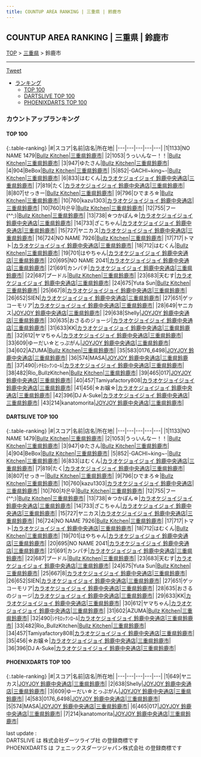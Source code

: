 ```yaml
---
title: COUNTUP AREA RANKING | 三重県 | 鈴鹿市
---
```

## COUNTUP AREA RANKING | 三重県 | 鈴鹿市

[TOP](/darts/rank/) > [三重県](/darts/rank/三重県/) > 鈴鹿市

___

<a href="https://twitter.com/share?ref_src=twsrc%5Etfw" data-text="COUNTUP AREA RANKING | 三重県鈴鹿市" class="twitter-share-button" data-hashtags="DARTSLIVE,PHOENIXDARTS,darts,ダーツ" data-show-count="false">Tweet</a>

* [ランキング](#カウントアップランキング)
    * [TOP 100](#top-100)
    * [DARTSLIVE TOP 100](#dartslive-top-100)
    * [PHOENIXDARTS TOP 100](#phoenixdarts-top-100)

### カウントアップランキング

#### TOP 100



{:.table-ranking}
|#|スコア|名前|店名|所在地|
|---|---|---|---|---|
|1|1133|<span class="rank-name-dl">NO NAME 1479</span>|<a href="https://search.dartslive.com/jp/shop/5a4a9ad682097ccd0d9b047a20a7ba1e">Bullz Kitchen</a>|<a href="/darts/rank/三重県/鈴鹿市">三重県鈴鹿市</a>|
|2|1053|<span class="rank-name-dl">うっいんなー！！</span>|<a href="https://search.dartslive.com/jp/shop/5a4a9ad682097ccd0d9b047a20a7ba1e">Bullz Kitchen</a>|<a href="/darts/rank/三重県/鈴鹿市">三重県鈴鹿市</a>|
|3|947|<span class="rank-name-dl">ゆたさん</span>|<a href="https://search.dartslive.com/jp/shop/5a4a9ad682097ccd0d9b047a20a7ba1e">Bullz Kitchen</a>|<a href="/darts/rank/三重県/鈴鹿市">三重県鈴鹿市</a>|
|4|904|<span class="rank-name-dl">BeBox</span>|<a href="https://search.dartslive.com/jp/shop/5a4a9ad682097ccd0d9b047a20a7ba1e">Bullz Kitchen</a>|<a href="/darts/rank/三重県/鈴鹿市">三重県鈴鹿市</a>|
|5|852|<span class="rank-name-dl">-GACHI~king~-</span>|<a href="https://search.dartslive.com/jp/shop/5a4a9ad682097ccd0d9b047a20a7ba1e">Bullz Kitchen</a>|<a href="/darts/rank/三重県/鈴鹿市">三重県鈴鹿市</a>|
|6|833|<span class="rank-name-dl">はむくん</span>|<a href="https://search.dartslive.com/jp/shop/148b503c68bc946e25d56fb0e5c39bac">カラオケジョイジョイ 鈴鹿中央通店</a>|<a href="/darts/rank/三重県/鈴鹿市">三重県鈴鹿市</a>|
|7|819|<span class="rank-name-dl">たく</span>|<a href="https://search.dartslive.com/jp/shop/148b503c68bc946e25d56fb0e5c39bac">カラオケジョイジョイ 鈴鹿中央通店</a>|<a href="/darts/rank/三重県/鈴鹿市">三重県鈴鹿市</a>|
|8|807|<span class="rank-name-dl">せっきー</span>|<a href="https://search.dartslive.com/jp/shop/5a4a9ad682097ccd0d9b047a20a7ba1e">Bullz Kitchen</a>|<a href="/darts/rank/三重県/鈴鹿市">三重県鈴鹿市</a>|
|9|796|<span class="rank-name-dl">ひでまろ☆</span>|<a href="https://search.dartslive.com/jp/shop/5a4a9ad682097ccd0d9b047a20a7ba1e">Bullz Kitchen</a>|<a href="/darts/rank/三重県/鈴鹿市">三重県鈴鹿市</a>|
|10|760|<span class="rank-name-dl">kazu1303</span>|<a href="https://search.dartslive.com/jp/shop/148b503c68bc946e25d56fb0e5c39bac">カラオケジョイジョイ 鈴鹿中央通店</a>|<a href="/darts/rank/三重県/鈴鹿市">三重県鈴鹿市</a>|
|10|760|<span class="rank-name-dl">차은우</span>|<a href="https://search.dartslive.com/jp/shop/5a4a9ad682097ccd0d9b047a20a7ba1e">Bullz Kitchen</a>|<a href="/darts/rank/三重県/鈴鹿市">三重県鈴鹿市</a>|
|12|755|<span class="rank-name-dl">フー(^^;)</span>|<a href="https://search.dartslive.com/jp/shop/5a4a9ad682097ccd0d9b047a20a7ba1e">Bullz Kitchen</a>|<a href="/darts/rank/三重県/鈴鹿市">三重県鈴鹿市</a>|
|13|738|<span class="rank-name-dl">☆つかぽん☆</span>|<a href="https://search.dartslive.com/jp/shop/148b503c68bc946e25d56fb0e5c39bac">カラオケジョイジョイ 鈴鹿中央通店</a>|<a href="/darts/rank/三重県/鈴鹿市">三重県鈴鹿市</a>|
|14|733|<span class="rank-name-dl">ざこちゃん</span>|<a href="https://search.dartslive.com/jp/shop/148b503c68bc946e25d56fb0e5c39bac">カラオケジョイジョイ 鈴鹿中央通店</a>|<a href="/darts/rank/三重県/鈴鹿市">三重県鈴鹿市</a>|
|15|727|<span class="rank-name-dl">ヤニカス</span>|<a href="https://search.dartslive.com/jp/shop/148b503c68bc946e25d56fb0e5c39bac">カラオケジョイジョイ 鈴鹿中央通店</a>|<a href="/darts/rank/三重県/鈴鹿市">三重県鈴鹿市</a>|
|16|724|<span class="rank-name-dl">NO NAME 7926</span>|<a href="https://search.dartslive.com/jp/shop/5a4a9ad682097ccd0d9b047a20a7ba1e">Bullz Kitchen</a>|<a href="/darts/rank/三重県/鈴鹿市">三重県鈴鹿市</a>|
|17|717|<span class="rank-name-dl">トマト</span>|<a href="https://search.dartslive.com/jp/shop/148b503c68bc946e25d56fb0e5c39bac">カラオケジョイジョイ 鈴鹿中央通店</a>|<a href="/darts/rank/三重県/鈴鹿市">三重県鈴鹿市</a>|
|18|712|<span class="rank-name-dl">はむくん</span>|<a href="https://search.dartslive.com/jp/shop/5a4a9ad682097ccd0d9b047a20a7ba1e">Bullz Kitchen</a>|<a href="/darts/rank/三重県/鈴鹿市">三重県鈴鹿市</a>|
|19|701|<span class="rank-name-dl">はやちゃん</span>|<a href="https://search.dartslive.com/jp/shop/148b503c68bc946e25d56fb0e5c39bac">カラオケジョイジョイ 鈴鹿中央通店</a>|<a href="/darts/rank/三重県/鈴鹿市">三重県鈴鹿市</a>|
|20|695|<span class="rank-name-dl">NO NAME 2041</span>|<a href="https://search.dartslive.com/jp/shop/148b503c68bc946e25d56fb0e5c39bac">カラオケジョイジョイ 鈴鹿中央通店</a>|<a href="/darts/rank/三重県/鈴鹿市">三重県鈴鹿市</a>|
|21|691|<span class="rank-name-dl">カンパチ</span>|<a href="https://search.dartslive.com/jp/shop/148b503c68bc946e25d56fb0e5c39bac">カラオケジョイジョイ 鈴鹿中央通店</a>|<a href="/darts/rank/三重県/鈴鹿市">三重県鈴鹿市</a>|
|22|687|<span class="rank-name-dl">プードル</span>|<a href="https://search.dartslive.com/jp/shop/5a4a9ad682097ccd0d9b047a20a7ba1e">Bullz Kitchen</a>|<a href="/darts/rank/三重県/鈴鹿市">三重県鈴鹿市</a>|
|23|683|<span class="rank-name-dl">天むす</span>|<a href="https://search.dartslive.com/jp/shop/148b503c68bc946e25d56fb0e5c39bac">カラオケジョイジョイ 鈴鹿中央通店</a>|<a href="/darts/rank/三重県/鈴鹿市">三重県鈴鹿市</a>|
|24|675|<span class="rank-name-dl">Yuta Sun</span>|<a href="https://search.dartslive.com/jp/shop/5a4a9ad682097ccd0d9b047a20a7ba1e">Bullz Kitchen</a>|<a href="/darts/rank/三重県/鈴鹿市">三重県鈴鹿市</a>|
|25|667|<span class="rank-name-dl">8</span>|<a href="https://search.dartslive.com/jp/shop/148b503c68bc946e25d56fb0e5c39bac">カラオケジョイジョイ 鈴鹿中央通店</a>|<a href="/darts/rank/三重県/鈴鹿市">三重県鈴鹿市</a>|
|26|652|<span class="rank-name-dl">SIEN</span>|<a href="https://search.dartslive.com/jp/shop/148b503c68bc946e25d56fb0e5c39bac">カラオケジョイジョイ 鈴鹿中央通店</a>|<a href="/darts/rank/三重県/鈴鹿市">三重県鈴鹿市</a>|
|27|651|<span class="rank-name-dl">ゲッコーモリア</span>|<a href="https://search.dartslive.com/jp/shop/148b503c68bc946e25d56fb0e5c39bac">カラオケジョイジョイ 鈴鹿中央通店</a>|<a href="/darts/rank/三重県/鈴鹿市">三重県鈴鹿市</a>|
|28|649|<span class="rank-name-pd">ヤニカス</span>|<a href="https://vs.phoenixdarts.com/jp/shop/shopDetailInfo/s_85629?s_seq=85629">JOYJOY 鈴鹿中央通店</a>|<a href="/darts/rank/三重県/鈴鹿市">三重県鈴鹿市</a>|
|29|638|<span class="rank-name-pd">Shelly</span>|<a href="https://vs.phoenixdarts.com/jp/shop/shopDetailInfo/s_85629?s_seq=85629">JOYJOY 鈴鹿中央通店</a>|<a href="/darts/rank/三重県/鈴鹿市">三重県鈴鹿市</a>|
|30|635|<span class="rank-name-dl">おさるのジョージ</span>|<a href="https://search.dartslive.com/jp/shop/148b503c68bc946e25d56fb0e5c39bac">カラオケジョイジョイ 鈴鹿中央通店</a>|<a href="/darts/rank/三重県/鈴鹿市">三重県鈴鹿市</a>|
|31|633|<span class="rank-name-dl">KK</span>|<a href="https://search.dartslive.com/jp/shop/148b503c68bc946e25d56fb0e5c39bac">カラオケジョイジョイ 鈴鹿中央通店</a>|<a href="/darts/rank/三重県/鈴鹿市">三重県鈴鹿市</a>|
|32|612|<span class="rank-name-dl">ヤマちゃん</span>|<a href="https://search.dartslive.com/jp/shop/148b503c68bc946e25d56fb0e5c39bac">カラオケジョイジョイ 鈴鹿中央通店</a>|<a href="/darts/rank/三重県/鈴鹿市">三重県鈴鹿市</a>|
|33|609|<span class="rank-name-pd">ゆーだい☆とっぷがん</span>|<a href="https://vs.phoenixdarts.com/jp/shop/shopDetailInfo/s_85629?s_seq=85629">JOYJOY 鈴鹿中央通店</a>|<a href="/darts/rank/三重県/鈴鹿市">三重県鈴鹿市</a>|
|34|602|<span class="rank-name-dl">AZUMA</span>|<a href="https://search.dartslive.com/jp/shop/5a4a9ad682097ccd0d9b047a20a7ba1e">Bullz Kitchen</a>|<a href="/darts/rank/三重県/鈴鹿市">三重県鈴鹿市</a>|
|35|583|<span class="rank-name-pd">0176_6498</span>|<a href="https://vs.phoenixdarts.com/jp/shop/shopDetailInfo/s_85629?s_seq=85629">JOYJOY 鈴鹿中央通店</a>|<a href="/darts/rank/三重県/鈴鹿市">三重県鈴鹿市</a>|
|36|574|<span class="rank-name-pd">MASA</span>|<a href="https://vs.phoenixdarts.com/jp/shop/shopDetailInfo/s_85629?s_seq=85629">JOYJOY 鈴鹿中央通店</a>|<a href="/darts/rank/三重県/鈴鹿市">三重県鈴鹿市</a>|
|37|490|<span class="rank-name-dl">ｼﾅﾓﾛｯｸﾝﾛｰﾙ</span>|<a href="https://search.dartslive.com/jp/shop/148b503c68bc946e25d56fb0e5c39bac">カラオケジョイジョイ 鈴鹿中央通店</a>|<a href="/darts/rank/三重県/鈴鹿市">三重県鈴鹿市</a>|
|38|482|<span class="rank-name-dl">Rio_BullzKitchen</span>|<a href="https://search.dartslive.com/jp/shop/5a4a9ad682097ccd0d9b047a20a7ba1e">Bullz Kitchen</a>|<a href="/darts/rank/三重県/鈴鹿市">三重県鈴鹿市</a>|
|39|465|<span class="rank-name-pd">017</span>|<a href="https://vs.phoenixdarts.com/jp/shop/shopDetailInfo/s_85629?s_seq=85629">JOYJOY 鈴鹿中央通店</a>|<a href="/darts/rank/三重県/鈴鹿市">三重県鈴鹿市</a>|
|40|457|<span class="rank-name-dl">Tamiyafactory808</span>|<a href="https://search.dartslive.com/jp/shop/148b503c68bc946e25d56fb0e5c39bac">カラオケジョイジョイ 鈴鹿中央通店</a>|<a href="/darts/rank/三重県/鈴鹿市">三重県鈴鹿市</a>|
|41|456|<span class="rank-name-dl">☆お嬢☆</span>|<a href="https://search.dartslive.com/jp/shop/148b503c68bc946e25d56fb0e5c39bac">カラオケジョイジョイ 鈴鹿中央通店</a>|<a href="/darts/rank/三重県/鈴鹿市">三重県鈴鹿市</a>|
|42|396|<span class="rank-name-dl">DJ A-Suke</span>|<a href="https://search.dartslive.com/jp/shop/148b503c68bc946e25d56fb0e5c39bac">カラオケジョイジョイ 鈴鹿中央通店</a>|<a href="/darts/rank/三重県/鈴鹿市">三重県鈴鹿市</a>|
|43|214|<span class="rank-name-pd">kanatomorita</span>|<a href="https://vs.phoenixdarts.com/jp/shop/shopDetailInfo/s_85629?s_seq=85629">JOYJOY 鈴鹿中央通店</a>|<a href="/darts/rank/三重県/鈴鹿市">三重県鈴鹿市</a>|


#### DARTSLIVE TOP 100



{:.table-ranking}
|#|スコア|名前|店名|所在地|
|---|---|---|---|---|
|1|1133|<span class="rank-name-dl">NO NAME 1479</span>|<a href="https://search.dartslive.com/jp/shop/5a4a9ad682097ccd0d9b047a20a7ba1e">Bullz Kitchen</a>|<a href="/darts/rank/三重県/鈴鹿市">三重県鈴鹿市</a>|
|2|1053|<span class="rank-name-dl">うっいんなー！！</span>|<a href="https://search.dartslive.com/jp/shop/5a4a9ad682097ccd0d9b047a20a7ba1e">Bullz Kitchen</a>|<a href="/darts/rank/三重県/鈴鹿市">三重県鈴鹿市</a>|
|3|947|<span class="rank-name-dl">ゆたさん</span>|<a href="https://search.dartslive.com/jp/shop/5a4a9ad682097ccd0d9b047a20a7ba1e">Bullz Kitchen</a>|<a href="/darts/rank/三重県/鈴鹿市">三重県鈴鹿市</a>|
|4|904|<span class="rank-name-dl">BeBox</span>|<a href="https://search.dartslive.com/jp/shop/5a4a9ad682097ccd0d9b047a20a7ba1e">Bullz Kitchen</a>|<a href="/darts/rank/三重県/鈴鹿市">三重県鈴鹿市</a>|
|5|852|<span class="rank-name-dl">-GACHI~king~-</span>|<a href="https://search.dartslive.com/jp/shop/5a4a9ad682097ccd0d9b047a20a7ba1e">Bullz Kitchen</a>|<a href="/darts/rank/三重県/鈴鹿市">三重県鈴鹿市</a>|
|6|833|<span class="rank-name-dl">はむくん</span>|<a href="https://search.dartslive.com/jp/shop/148b503c68bc946e25d56fb0e5c39bac">カラオケジョイジョイ 鈴鹿中央通店</a>|<a href="/darts/rank/三重県/鈴鹿市">三重県鈴鹿市</a>|
|7|819|<span class="rank-name-dl">たく</span>|<a href="https://search.dartslive.com/jp/shop/148b503c68bc946e25d56fb0e5c39bac">カラオケジョイジョイ 鈴鹿中央通店</a>|<a href="/darts/rank/三重県/鈴鹿市">三重県鈴鹿市</a>|
|8|807|<span class="rank-name-dl">せっきー</span>|<a href="https://search.dartslive.com/jp/shop/5a4a9ad682097ccd0d9b047a20a7ba1e">Bullz Kitchen</a>|<a href="/darts/rank/三重県/鈴鹿市">三重県鈴鹿市</a>|
|9|796|<span class="rank-name-dl">ひでまろ☆</span>|<a href="https://search.dartslive.com/jp/shop/5a4a9ad682097ccd0d9b047a20a7ba1e">Bullz Kitchen</a>|<a href="/darts/rank/三重県/鈴鹿市">三重県鈴鹿市</a>|
|10|760|<span class="rank-name-dl">kazu1303</span>|<a href="https://search.dartslive.com/jp/shop/148b503c68bc946e25d56fb0e5c39bac">カラオケジョイジョイ 鈴鹿中央通店</a>|<a href="/darts/rank/三重県/鈴鹿市">三重県鈴鹿市</a>|
|10|760|<span class="rank-name-dl">차은우</span>|<a href="https://search.dartslive.com/jp/shop/5a4a9ad682097ccd0d9b047a20a7ba1e">Bullz Kitchen</a>|<a href="/darts/rank/三重県/鈴鹿市">三重県鈴鹿市</a>|
|12|755|<span class="rank-name-dl">フー(^^;)</span>|<a href="https://search.dartslive.com/jp/shop/5a4a9ad682097ccd0d9b047a20a7ba1e">Bullz Kitchen</a>|<a href="/darts/rank/三重県/鈴鹿市">三重県鈴鹿市</a>|
|13|738|<span class="rank-name-dl">☆つかぽん☆</span>|<a href="https://search.dartslive.com/jp/shop/148b503c68bc946e25d56fb0e5c39bac">カラオケジョイジョイ 鈴鹿中央通店</a>|<a href="/darts/rank/三重県/鈴鹿市">三重県鈴鹿市</a>|
|14|733|<span class="rank-name-dl">ざこちゃん</span>|<a href="https://search.dartslive.com/jp/shop/148b503c68bc946e25d56fb0e5c39bac">カラオケジョイジョイ 鈴鹿中央通店</a>|<a href="/darts/rank/三重県/鈴鹿市">三重県鈴鹿市</a>|
|15|727|<span class="rank-name-dl">ヤニカス</span>|<a href="https://search.dartslive.com/jp/shop/148b503c68bc946e25d56fb0e5c39bac">カラオケジョイジョイ 鈴鹿中央通店</a>|<a href="/darts/rank/三重県/鈴鹿市">三重県鈴鹿市</a>|
|16|724|<span class="rank-name-dl">NO NAME 7926</span>|<a href="https://search.dartslive.com/jp/shop/5a4a9ad682097ccd0d9b047a20a7ba1e">Bullz Kitchen</a>|<a href="/darts/rank/三重県/鈴鹿市">三重県鈴鹿市</a>|
|17|717|<span class="rank-name-dl">トマト</span>|<a href="https://search.dartslive.com/jp/shop/148b503c68bc946e25d56fb0e5c39bac">カラオケジョイジョイ 鈴鹿中央通店</a>|<a href="/darts/rank/三重県/鈴鹿市">三重県鈴鹿市</a>|
|18|712|<span class="rank-name-dl">はむくん</span>|<a href="https://search.dartslive.com/jp/shop/5a4a9ad682097ccd0d9b047a20a7ba1e">Bullz Kitchen</a>|<a href="/darts/rank/三重県/鈴鹿市">三重県鈴鹿市</a>|
|19|701|<span class="rank-name-dl">はやちゃん</span>|<a href="https://search.dartslive.com/jp/shop/148b503c68bc946e25d56fb0e5c39bac">カラオケジョイジョイ 鈴鹿中央通店</a>|<a href="/darts/rank/三重県/鈴鹿市">三重県鈴鹿市</a>|
|20|695|<span class="rank-name-dl">NO NAME 2041</span>|<a href="https://search.dartslive.com/jp/shop/148b503c68bc946e25d56fb0e5c39bac">カラオケジョイジョイ 鈴鹿中央通店</a>|<a href="/darts/rank/三重県/鈴鹿市">三重県鈴鹿市</a>|
|21|691|<span class="rank-name-dl">カンパチ</span>|<a href="https://search.dartslive.com/jp/shop/148b503c68bc946e25d56fb0e5c39bac">カラオケジョイジョイ 鈴鹿中央通店</a>|<a href="/darts/rank/三重県/鈴鹿市">三重県鈴鹿市</a>|
|22|687|<span class="rank-name-dl">プードル</span>|<a href="https://search.dartslive.com/jp/shop/5a4a9ad682097ccd0d9b047a20a7ba1e">Bullz Kitchen</a>|<a href="/darts/rank/三重県/鈴鹿市">三重県鈴鹿市</a>|
|23|683|<span class="rank-name-dl">天むす</span>|<a href="https://search.dartslive.com/jp/shop/148b503c68bc946e25d56fb0e5c39bac">カラオケジョイジョイ 鈴鹿中央通店</a>|<a href="/darts/rank/三重県/鈴鹿市">三重県鈴鹿市</a>|
|24|675|<span class="rank-name-dl">Yuta Sun</span>|<a href="https://search.dartslive.com/jp/shop/5a4a9ad682097ccd0d9b047a20a7ba1e">Bullz Kitchen</a>|<a href="/darts/rank/三重県/鈴鹿市">三重県鈴鹿市</a>|
|25|667|<span class="rank-name-dl">8</span>|<a href="https://search.dartslive.com/jp/shop/148b503c68bc946e25d56fb0e5c39bac">カラオケジョイジョイ 鈴鹿中央通店</a>|<a href="/darts/rank/三重県/鈴鹿市">三重県鈴鹿市</a>|
|26|652|<span class="rank-name-dl">SIEN</span>|<a href="https://search.dartslive.com/jp/shop/148b503c68bc946e25d56fb0e5c39bac">カラオケジョイジョイ 鈴鹿中央通店</a>|<a href="/darts/rank/三重県/鈴鹿市">三重県鈴鹿市</a>|
|27|651|<span class="rank-name-dl">ゲッコーモリア</span>|<a href="https://search.dartslive.com/jp/shop/148b503c68bc946e25d56fb0e5c39bac">カラオケジョイジョイ 鈴鹿中央通店</a>|<a href="/darts/rank/三重県/鈴鹿市">三重県鈴鹿市</a>|
|28|635|<span class="rank-name-dl">おさるのジョージ</span>|<a href="https://search.dartslive.com/jp/shop/148b503c68bc946e25d56fb0e5c39bac">カラオケジョイジョイ 鈴鹿中央通店</a>|<a href="/darts/rank/三重県/鈴鹿市">三重県鈴鹿市</a>|
|29|633|<span class="rank-name-dl">KK</span>|<a href="https://search.dartslive.com/jp/shop/148b503c68bc946e25d56fb0e5c39bac">カラオケジョイジョイ 鈴鹿中央通店</a>|<a href="/darts/rank/三重県/鈴鹿市">三重県鈴鹿市</a>|
|30|612|<span class="rank-name-dl">ヤマちゃん</span>|<a href="https://search.dartslive.com/jp/shop/148b503c68bc946e25d56fb0e5c39bac">カラオケジョイジョイ 鈴鹿中央通店</a>|<a href="/darts/rank/三重県/鈴鹿市">三重県鈴鹿市</a>|
|31|602|<span class="rank-name-dl">AZUMA</span>|<a href="https://search.dartslive.com/jp/shop/5a4a9ad682097ccd0d9b047a20a7ba1e">Bullz Kitchen</a>|<a href="/darts/rank/三重県/鈴鹿市">三重県鈴鹿市</a>|
|32|490|<span class="rank-name-dl">ｼﾅﾓﾛｯｸﾝﾛｰﾙ</span>|<a href="https://search.dartslive.com/jp/shop/148b503c68bc946e25d56fb0e5c39bac">カラオケジョイジョイ 鈴鹿中央通店</a>|<a href="/darts/rank/三重県/鈴鹿市">三重県鈴鹿市</a>|
|33|482|<span class="rank-name-dl">Rio_BullzKitchen</span>|<a href="https://search.dartslive.com/jp/shop/5a4a9ad682097ccd0d9b047a20a7ba1e">Bullz Kitchen</a>|<a href="/darts/rank/三重県/鈴鹿市">三重県鈴鹿市</a>|
|34|457|<span class="rank-name-dl">Tamiyafactory808</span>|<a href="https://search.dartslive.com/jp/shop/148b503c68bc946e25d56fb0e5c39bac">カラオケジョイジョイ 鈴鹿中央通店</a>|<a href="/darts/rank/三重県/鈴鹿市">三重県鈴鹿市</a>|
|35|456|<span class="rank-name-dl">☆お嬢☆</span>|<a href="https://search.dartslive.com/jp/shop/148b503c68bc946e25d56fb0e5c39bac">カラオケジョイジョイ 鈴鹿中央通店</a>|<a href="/darts/rank/三重県/鈴鹿市">三重県鈴鹿市</a>|
|36|396|<span class="rank-name-dl">DJ A-Suke</span>|<a href="https://search.dartslive.com/jp/shop/148b503c68bc946e25d56fb0e5c39bac">カラオケジョイジョイ 鈴鹿中央通店</a>|<a href="/darts/rank/三重県/鈴鹿市">三重県鈴鹿市</a>|


#### PHOENIXDARTS TOP 100



{:.table-ranking}
|#|スコア|名前|店名|所在地|
|---|---|---|---|---|
|1|649|<span class="rank-name-pd">ヤニカス</span>|<a href="https://vs.phoenixdarts.com/jp/shop/shopDetailInfo/s_85629?s_seq=85629">JOYJOY 鈴鹿中央通店</a>|<a href="/darts/rank/三重県/鈴鹿市">三重県鈴鹿市</a>|
|2|638|<span class="rank-name-pd">Shelly</span>|<a href="https://vs.phoenixdarts.com/jp/shop/shopDetailInfo/s_85629?s_seq=85629">JOYJOY 鈴鹿中央通店</a>|<a href="/darts/rank/三重県/鈴鹿市">三重県鈴鹿市</a>|
|3|609|<span class="rank-name-pd">ゆーだい☆とっぷがん</span>|<a href="https://vs.phoenixdarts.com/jp/shop/shopDetailInfo/s_85629?s_seq=85629">JOYJOY 鈴鹿中央通店</a>|<a href="/darts/rank/三重県/鈴鹿市">三重県鈴鹿市</a>|
|4|583|<span class="rank-name-pd">0176_6498</span>|<a href="https://vs.phoenixdarts.com/jp/shop/shopDetailInfo/s_85629?s_seq=85629">JOYJOY 鈴鹿中央通店</a>|<a href="/darts/rank/三重県/鈴鹿市">三重県鈴鹿市</a>|
|5|574|<span class="rank-name-pd">MASA</span>|<a href="https://vs.phoenixdarts.com/jp/shop/shopDetailInfo/s_85629?s_seq=85629">JOYJOY 鈴鹿中央通店</a>|<a href="/darts/rank/三重県/鈴鹿市">三重県鈴鹿市</a>|
|6|465|<span class="rank-name-pd">017</span>|<a href="https://vs.phoenixdarts.com/jp/shop/shopDetailInfo/s_85629?s_seq=85629">JOYJOY 鈴鹿中央通店</a>|<a href="/darts/rank/三重県/鈴鹿市">三重県鈴鹿市</a>|
|7|214|<span class="rank-name-pd">kanatomorita</span>|<a href="https://vs.phoenixdarts.com/jp/shop/shopDetailInfo/s_85629?s_seq=85629">JOYJOY 鈴鹿中央通店</a>|<a href="/darts/rank/三重県/鈴鹿市">三重県鈴鹿市</a>|


<div class="footer border-top border-gray-light mt-5 pt-3 text-right text-gray">
    last update : <span style="font-weight: italic" id="foot_last_modified"></span><br />
    DARTSLIVE は 株式会社ダーツライブ社 の登録商標です<br />
    PHOENIXDARTS は フェニックスダーツジャパン株式会社 の登録商標です<br />
</div>

<script src="https://cdnjs.cloudflare.com/ajax/libs/jquery.tablesorter/2.31.3/js/jquery.tablesorter.min.js" integrity="sha512-qzgd5cYSZcosqpzpn7zF2ZId8f/8CHmFKZ8j7mU4OUXTNRd5g+ZHBPsgKEwoqxCtdQvExE5LprwwPAgoicguNg==" crossorigin="anonymous" referrerpolicy="no-referrer"></script>
<link rel="stylesheet" href="https://cdnjs.cloudflare.com/ajax/libs/jquery.tablesorter/2.31.3/css/theme.default.min.css" integrity="sha512-wghhOJkjQX0Lh3NSWvNKeZ0ZpNn+SPVXX1Qyc9OCaogADktxrBiBdKGDoqVUOyhStvMBmJQ8ZdMHiR3wuEq8+w==" crossorigin="anonymous" referrerpolicy="no-referrer" />
<script>
$(function() {
    $(".table-ranking").tablesorter({sortList:[[0, 0]]});
    $("#foot_last_modified").text(formatDate(new Date(document.lastModified), 'yyyy-MM-dd HH:mm:ss'));
});
</script>

<script async src="https://platform.twitter.com/widgets.js" charset="utf-8"></script>